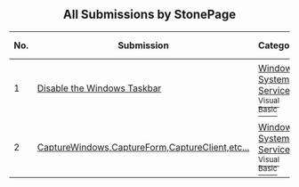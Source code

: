 ﻿<div align="center">

## All Submissions by StonePage

</div>

No.  | Submission | Category | By   | User Rating
---- | ---------- | -------- | ---- | -----------
1 | [Disable the Windows Taskbar<br />](https://github.com/Planet-Source-Code/stonepage-disable-the-windows-taskbar__1-458) | [Windows System Services<br /><sup>Visual Basic</sup>](../ByCategory/windows-system-services__1-35.md) | StonePage | 5.0 (15 globes from 3 users)
2 | [CaptureWindows,CaptureForm,CaptureClient,etc\.\.\.<br />](https://github.com/Planet-Source-Code/stonepage-capturewindows-captureform-captureclient-etc__1-461) | [Windows System Services<br /><sup>Visual Basic</sup>](../ByCategory/windows-system-services__1-35.md) | StonePage | 3.8 (15 globes from 4 users)

